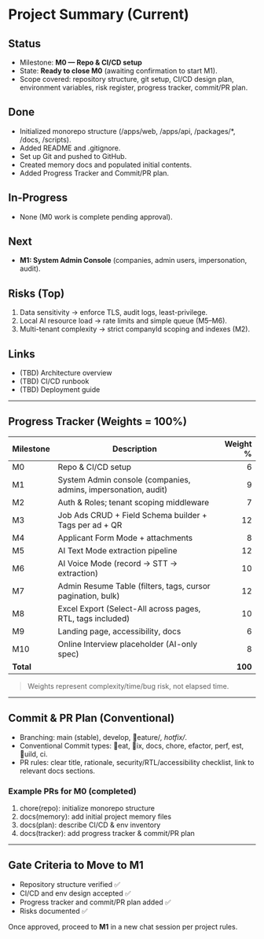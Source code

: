 ﻿# Project Summary (Current)

## Status
- Milestone: **M0 — Repo & CI/CD setup**
- State: **Ready to close M0** (awaiting confirmation to start M1).
- Scope covered: repository structure, git setup, CI/CD design plan, environment variables, risk register, progress tracker, commit/PR plan.

## Done
- Initialized monorepo structure (/apps/web, /apps/api, /packages/*, /docs, /scripts).
- Added README and .gitignore.
- Set up Git and pushed to GitHub.
- Created memory docs and populated initial contents.
- Added Progress Tracker and Commit/PR plan.

## In-Progress
- None (M0 work is complete pending approval).

## Next
- **M1: System Admin Console** (companies, admin users, impersonation, audit).

## Risks (Top)
1. Data sensitivity → enforce TLS, audit logs, least-privilege.
2. Local AI resource load → rate limits and simple queue (M5–M6).
3. Multi-tenant complexity → strict companyId scoping and indexes (M2).

## Links
- (TBD) Architecture overview
- (TBD) CI/CD runbook
- (TBD) Deployment guide

---

## Progress Tracker (Weights = 100%)
| Milestone | Description | Weight % |
|---|---|---:|
| M0 | Repo & CI/CD setup | 6 |
| M1 | System Admin console (companies, admins, impersonation, audit) | 9 |
| M2 | Auth & Roles; tenant scoping middleware | 7 |
| M3 | Job Ads CRUD + Field Schema builder + Tags per ad + QR | 12 |
| M4 | Applicant Form Mode + attachments | 8 |
| M5 | AI Text Mode extraction pipeline | 12 |
| M6 | AI Voice Mode (record → STT → extraction) | 10 |
| M7 | Admin Resume Table (filters, tags, cursor pagination, bulk) | 12 |
| M8 | Excel Export (Select-All across pages, RTL, tags included) | 10 |
| M9 | Landing page, accessibility, docs | 6 |
| M10 | Online Interview placeholder (AI-only spec) | 8 |
| **Total** |  | **100** |

> Weights represent complexity/time/bug risk, not elapsed time.

---

## Commit & PR Plan (Conventional)
- Branching: main (stable), develop, eature/*, hotfix/*.
- Conventional Commit types: eat, ix, docs, chore, 
efactor, perf, 	est, uild, ci.
- PR rules: clear title, rationale, security/RTL/accessibility checklist, link to relevant docs sections.

### Example PRs for M0 (completed)
1. chore(repo): initialize monorepo structure
2. docs(memory): add initial project memory files
3. docs(plan): describe CI/CD & env inventory
4. docs(tracker): add progress tracker & commit/PR plan

---

## Gate Criteria to Move to M1
- Repository structure verified ✅
- CI/CD and env design accepted ✅
- Progress tracker and commit/PR plan added ✅
- Risks documented ✅

Once approved, proceed to **M1** in a new chat session per project rules.
